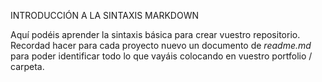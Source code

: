 
INTRODUCCIÓN A LA SINTAXIS MARKDOWN

Aquí podéis aprender la sintaxis básica para crear vuestro repositorio. Recordad hacer para cada proyecto nuevo un documento de *readme.md* para poder identificar todo lo que vayáis colocando en vuestro portfolio / carpeta.
